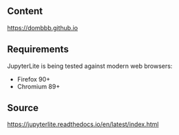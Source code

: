 ## Content

https://dombbb.github.io


## Requirements

JupyterLite is being tested against modern web browsers:

- Firefox 90+
- Chromium 89+



## Source

https://jupyterlite.readthedocs.io/en/latest/index.html
